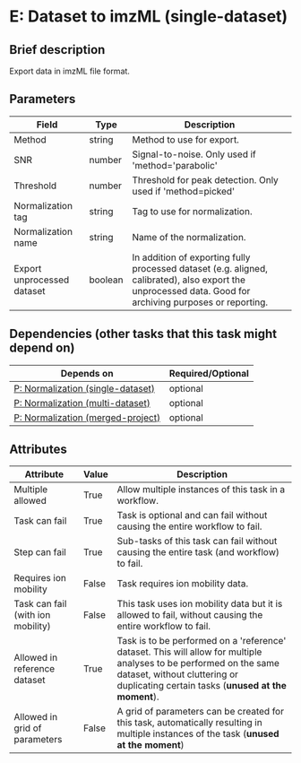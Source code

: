 # E: Dataset to imzML (single-dataset)

## Brief description
Export data in imzML file format.

## Parameters
| Field                      | Type    | Description                                                                                                                                              |
|----------------------------|---------|----------------------------------------------------------------------------------------------------------------------------------------------------------|
| Method                     | string  | Method to use for export.                                                                                                                                |
| SNR                        | number  | Signal-to-noise. Only used if 'method='parabolic'                                                                                                        |
| Threshold                  | number  | Threshold for peak detection. Only used if 'method=picked'                                                                                               |
| Normalization tag          | string  | Tag to use for normalization.                                                                                                                            |
| Normalization name         | string  | Name of the normalization.                                                                                                                               |
| Export unprocessed dataset | boolean | In addition of exporting fully processed dataset (e.g. aligned, calibrated), also export the unprocessed data. Good for archiving purposes or reporting. |



## Dependencies (other tasks that this task might depend on)
| Depends on                                                        | Required/Optional   |
|-------------------------------------------------------------------|---------------------|
| [P: Normalization (single-dataset)](pre_normalization_single.md)  | optional            |
| [P: Normalization (multi-dataset)](pre_normalization_multi.md)    | optional            |
| [P: Normalization (merged-project)](pre_normalization_project.md) | optional            |



## Attributes
| Attribute                         | Value   | Description                                                                                                                                                                                              |
|-----------------------------------|---------|----------------------------------------------------------------------------------------------------------------------------------------------------------------------------------------------------------|
| Multiple allowed                  | True    | Allow multiple instances of this task in a workflow.                                                                                                                                                     |
| Task can fail                     | True    | Task is optional and can fail without causing the entire workflow to fail.                                                                                                                               |
| Step can fail                     | True    | Sub-tasks of this task can fail without causing the entire task (and workflow) to fail.                                                                                                                  |
| Requires ion mobility             | False   | Task requires ion mobility data.                                                                                                                                                                         |
| Task can fail (with ion mobility) | False   | This task uses ion mobility data but it is allowed to fail, without causing the entire workflow to fail.                                                                                                 |
| Allowed in reference dataset      | True    | Task is to be performed on a 'reference' dataset. This will allow for multiple analyses to be performed on the same dataset, without cluttering or duplicating certain tasks (**unused at the moment**). |
| Allowed in grid of parameters     | False   | A grid of parameters can be created for this task, automatically resulting in multiple instances of the task (**unused at the moment**)                                                                  |